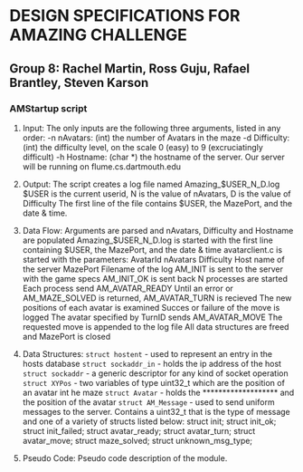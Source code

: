 # DESIGN SPECIFICATIONS FOR AMAZING CHALLENGE
## Group 8: Rachel Martin, Ross Guju, Rafael Brantley, Steven Karson

### AMStartup script
1. Input: The only inputs are the following three arguments, listed in any order:
	-n nAvatars: (int) the number of Avatars in the maze
	-d Difficulty: (int) the difficulty level, on the scale 0 (easy) to 9 (excruciatingly difficult)
	-h Hostname: (char \*) the hostname of the server. Our server will be running on flume.cs.dartmouth.edu

2. Output: The script creates a log file named Amazing_$USER_N_D.log
		$USER is the current userid, 
		N is the value of nAvatars,
		D is the value of Difficulty
	The first line of the file contains $USER, the MazePort, and the date & time. 

3. Data Flow: 
	Arguments are parsed and nAvatars, Difficulty and Hostname are populated
	Amazing_$USER_N_D.log is started with the first line containing $USER, the MazePort, and the date & time
	avatarclient.c is started with the parameters:
		AvatarId 
		nAvatars 
		Difficulty 
		Host name of the server
		MazePort 
		Filename of the log 
		AM_INIT is sent to the server with the game specs
			AM_INIT_OK is sent back
		N processes are started
		Each process send AM_AVATAR_READY
		Until an error or AM_MAZE_SOLVED is returned,
			AM_AVATAR_TURN is recieved
			The new positions of each avatar is examined
			Succes or failure of the move is logged
			The avatar specified by TurnID sends AM_AVATAR_MOVE
			The requested move is appended to the log file
		All data structures are freed and MazePort is closed

4. Data Structures: 
	`struct hostent` - used to represent an entry in the hosts database
	`struct sockaddr_in` - holds the ip address of the host
	`struct sockaddr` - a generic descriptor for any kind of socket operation
	`struct XYPos` - two variables of type uint32_t which are the position of an avatar int he maze
	`struct Avatar` - holds the ******************* and the position of the avatar 
	`struct AM_Message` - used to send uniform messages to the server. Contains a uint32_t that is the type of message and one of a variety of structs listed below:
		struct init;
		struct init_ok;
		struct init_failed;
		struct avatar_ready;
		struct avatar_turn;
		struct avatar_move;
		struct maze_solved;
		struct unknown_msg_type;

5. Pseudo Code: Pseudo code description of the module.